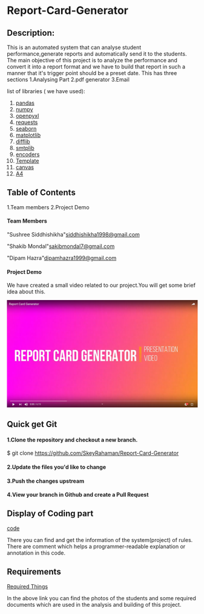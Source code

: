 # Report-Card-Generator
## Description:
This is an automated system that can analyse student performance,generate reports and automatically send it to the students.
The main objective of this project is to analyze the performance and convert it into a report format and we have to build that report in such a manner that it's trigger point should be a preset date.
This has three sections
1.Analysing Part
2.pdf generator
3.Email

list of libraries ( we have used):
1. [pandas](https://en.wikipedia.org/wiki/Pandas_(software))
2. [numpy](https://en.wikipedia.org/wiki/NumPy)
3. [openpyxl](https://stackoverflow.com/tags/openpyxl/info)
4. [requests](https://en.wikipedia.org/wiki/Requests_(software))
5. [seaborn](https://en.wikipedia.org/wiki/Seaborn)
6. [matplotlib](https://en.wikipedia.org/wiki/Matplotlib)
7. [difflib](https://docs.python.org/3/library/difflib.html)
8. [smtplib](https://docs.python.org/3/library/smtplib.html)
9. [encoders](https://github.com/threat9/routersploit/wiki/Encoders)
10. [Template](https://www.geeksforgeeks.org/template-class-in-python/)
11. [canvas](https://www.python-course.eu/tkinter_canvas.php)
12. [A4](https://stackoverflow.com/questions/15571267/python-a4-size-for-a-plot)


## Table of Contents
1.Team members
2.Project Demo

#### Team Members
"Sushree Siddhishikha"siddhishikha1998@gmail.com

"Shakib Mondal"sakibmondal7@gmail.com

"Dipam Hazra"dipamhazra1999@gmail.com


#### Project Demo
We have created a small video related to our project.You will get some brief idea about this.


[![Watch the video](photos_and_other_requirement/Report_card_generatot_Thumbnail.png)](https://youtu.be/LEbl6PP4ecY)

## Quick get Git
#### 1.Clone the repository and checkout a new branch.


$ git clone https://github.com/SkeyRahaman/Report-Card-Generator
#### 2.Update the files you'd like to change
#### 3.Push the changes upstream
#### 4.View your branch in Github and create a Pull Request


## Display of Coding part

[code](https://github.com/SkeyRahaman/Report-Card-Generator/blob/master/Report_card_generator.py)

There you can find and get the information of the system(project) of rules. There are comment which helps a programmer-readable explanation or annotation in this code.



## Requirements
[Required Things](https://github.com/SkeyRahaman/Report-Card-Generator/tree/master/photos_and_other_requirement)


In the above link you can find the photos of the students  and some required documents which are used in the analysis and building of this project.
